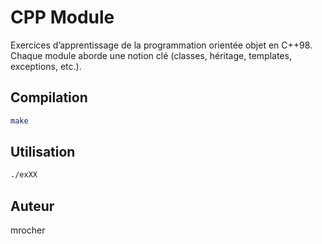# CPP Module

Exercices d’apprentissage de la programmation orientée objet en C++98.  
Chaque module aborde une notion clé (classes, héritage, templates, exceptions, etc.).

## Compilation

```bash
make
```

## Utilisation

```bash
./exXX
```

## Auteur

mrocher